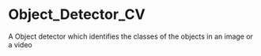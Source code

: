 # Object_Detector_CV
A Object detector which identifies the classes of the objects in an image or a video

